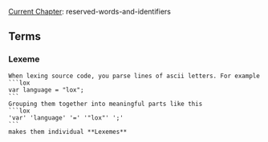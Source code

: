 
[Current Chapter](https://craftinginterpreters.com/scanning.html#reserved-words-and-identifiers): reserved-words-and-identifiers




## Terms
### Lexeme
    When lexing source code, you parse lines of ascii letters. For example
    ```lox
    var language = "lox";
    ```
    Grouping them together into meaningful parts like this
    ```lox
    'var' 'language' '=' '"lox"' ';'
    ```
    makes them individual **Lexemes**
    

